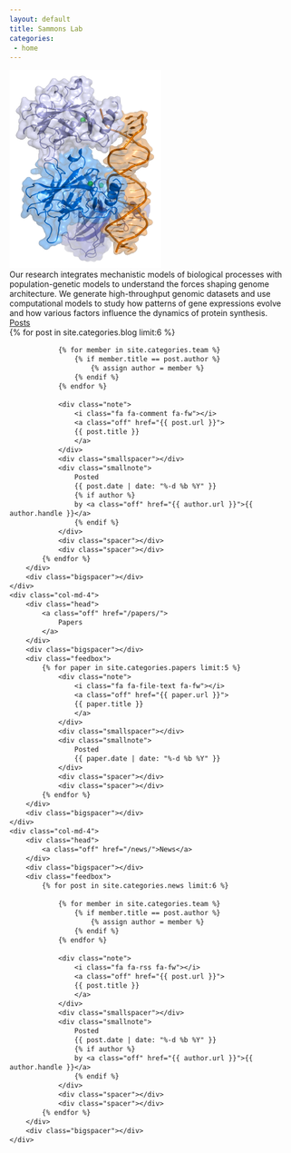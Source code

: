 ```yaml
---
layout: default
title: Sammons Lab
categories:
 - home
---
```


<!--<div class="bigspacer"></div>-->

<div class="row">
	<div class="col-md-12">
<!--		<object class="pull-left biglogo" data="/images/nuc.svg" type="image/svg+xml"></object> -->
<!--
        <div class="bigtitle">
        Sammons Lab
        </div>
-->
		<div>
			<img class="img-responsive center " src="/images/nuc.png">
		</div>
	</div>				
</div>

<!--<div class="bigspacer"></div>-->

<div class="row">
	<div class="col-md-12">
		<div class="smallhead">
			Our research integrates mechanistic models of biological processes with population-genetic models to understand the forces shaping genome architecture. We generate high-throughput genomic datasets and use computational models to study how patterns of gene expressions evolve and how various factors influence the dynamics of protein synthesis. 
		</div>
	</div>				
</div>

<div class="hugespacer"></div>

<div class="row">
	<div class="col-md-4">
		<div class="head">
			<a class="off" href="/blog/">Posts</a>
		</div>
		<div class="bigspacer"></div>
		<div class="feedbox">
			{% for post in site.categories.blog limit:6 %}
			
				{% for member in site.categories.team %}
					{% if member.title == post.author %}
						{% assign author = member %}
					{% endif %}
				{% endfor %}		
				
				<div class="note">
					<i class="fa fa-comment fa-fw"></i>
					<a class="off" href="{{ post.url }}">
					{{ post.title }}
					</a>
				</div>
				<div class="smallspacer"></div>
				<div class="smallnote">
					Posted
					{{ post.date | date: "%-d %b %Y" }}
					{% if author %}
					by <a class="off" href="{{ author.url }}">{{ author.handle }}</a>
					{% endif %}						
				</div>
				<div class="spacer"></div>	
				<div class="spacer"></div>				
			{% endfor %}
		</div>
		<div class="bigspacer"></div>		
	</div>
	<div class="col-md-4">
		<div class="head">
			<a class="off" href="/papers/">
				Papers
			</a>
		</div>
		<div class="bigspacer"></div>
		<div class="feedbox">		
			{% for paper in site.categories.papers limit:5 %}
				<div class="note">
					<i class="fa fa-file-text fa-fw"></i>
					<a class="off" href="{{ paper.url }}">
					{{ paper.title }}
					</a>
				</div>
				<div class="smallspacer"></div>
				<div class="smallnote">
					Posted
					{{ paper.date | date: "%-d %b %Y" }}
				</div>
				<div class="spacer"></div>	
				<div class="spacer"></div>				
			{% endfor %}
		</div>
		<div class="bigspacer"></div>		
	</div>
	<div class="col-md-4">
		<div class="head">
			<a class="off" href="/news/">News</a>
		</div>
		<div class="bigspacer"></div>
		<div class="feedbox">
			{% for post in site.categories.news limit:6 %}
			
				{% for member in site.categories.team %}
					{% if member.title == post.author %}
						{% assign author = member %}
					{% endif %}
				{% endfor %}		
				
				<div class="note">
					<i class="fa fa-rss fa-fw"></i>
					<a class="off" href="{{ post.url }}">
					{{ post.title }}
					</a>
				</div>
				<div class="smallspacer"></div>
				<div class="smallnote">
					Posted
					{{ post.date | date: "%-d %b %Y" }}
					{% if author %}
					by <a class="off" href="{{ author.url }}">{{ author.handle }}</a>
					{% endif %}						
				</div>
				<div class="spacer"></div>	
				<div class="spacer"></div>				
			{% endfor %}
		</div>
		<div class="bigspacer"></div>		
	</div>
<!--	
    <div class="col-md-4">
		<div class="head">		
			<a class="off" href="/projects/">News</a>
		</div>
		<div class="bigspacer"></div>
		<div class="feedbox pad-left">
			{% for project in site.data.projects limit:8 %}
				<div class="note">
					<i class="fa fa-edit fa-fw"></i>
					<a class="off" href="{{ project.url }}">
					{{ project.title }} - {{ project.description }}
					</a>
				</div>
				<div class="smallspacer"></div>
				<div class="smallnote">
					Updated
					<a class="off" href="{{ project.commits.first.url }}">
					{{ project.commits.first.date | date: "%-d %b %Y" }}
					</a>
					by
					<a class="off" href="{{ project.commits.first.author_url }}">				
					{{ project.commits.first.author_login }}
					</a>
				</div>
				<div class="spacer"></div>	
				<div class="spacer"></div>				
			{% endfor %}
		</div>
		<div class="bigspacer"></div>		
	</div>

</div>

<div class="bigspacer"></div>

<!--
<div class="head">		
	Misc
</div>
<div class="spacer"></div>
<ul class="list-inline">
	{% for page in site.categories.misc %}
	<li class="footernav">
		&gt; <a class="off" href="{{ page.url }}">{{ page.title }}</a>
	</li>
	{% endfor %}
	<li class="footernav">
		&gt; <a class="off" href="/talks/">Talks</a>
	</li>

</ul>
